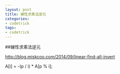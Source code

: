 ```yaml
---
layout: post
title: 線性求乘法逆元
categories: 
- codetrick
tags:
- codetrick
---
```


##線性求乘法逆元

http://blog.miskcoo.com/2014/09/linear-find-all-invert

A[i] = -(p / i) * A[p % i];



